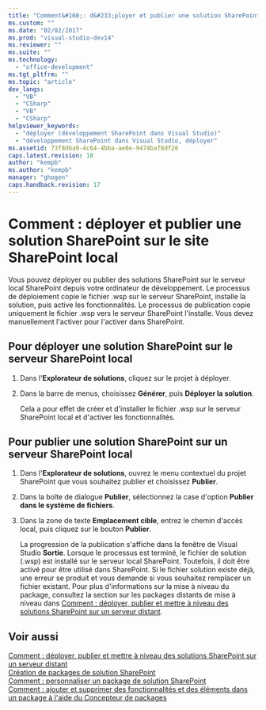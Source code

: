 ```yaml
---
title: "Comment&#160;: d&#233;ployer et publier une solution SharePoint sur le site SharePoint local"
ms.custom: ""
ms.date: "02/02/2017"
ms.prod: "visual-studio-dev14"
ms.reviewer: ""
ms.suite: ""
ms.technology: 
  - "office-development"
ms.tgt_pltfrm: ""
ms.topic: "article"
dev_langs: 
  - "VB"
  - "CSharp"
  - "VB"
  - "CSharp"
helpviewer_keywords: 
  - "déployer (développement SharePoint dans Visual Studio)"
  - "développement SharePoint dans Visual Studio, déployer"
ms.assetid: 73f8d6a9-4c64-4bba-ae0e-9474baf8df26
caps.latest.revision: 18
author: "kempb"
ms.author: "kempb"
manager: "ghogen"
caps.handback.revision: 17
---
```

# Comment&#160;: d&#233;ployer et publier une solution SharePoint sur le site SharePoint local
  Vous pouvez déployer ou publier des solutions SharePoint sur le serveur local SharePoint depuis votre ordinateur de développement.  Le processus de déploiement copie le fichier .wsp sur le serveur SharePoint, installe la solution, puis active les fonctionnalités.  Le processus de publication copie uniquement le fichier .wsp vers le serveur SharePoint l'installe.  Vous devez manuellement l'activer pour l'activer dans SharePoint.  
  
## Pour déployer une solution SharePoint sur le serveur SharePoint local  
  
1.  Dans l'**Explorateur de solutions**, cliquez sur le projet à déployer.  
  
2.  Dans la barre de menus, choisissez **Générer**, puis **Déployer la solution**.  
  
     Cela a pour effet de créer et d'installer le fichier .wsp sur le serveur SharePoint local  et d'activer les fonctionnalités.  
  
## Pour publier une solution SharePoint sur un serveur SharePoint local  
  
1.  Dans l'**Explorateur de solutions**, ouvrez le menu contextuel du projet SharePoint que vous souhaitez publier et choisissez **Publier**.  
  
2.  Dans la boîte de dialogue **Publier**, sélectionnez la case d'option **Publier dans le système de fichiers**.  
  
3.  Dans la zone de texte **Emplacement cible**, entrez le chemin d'accès local, puis cliquez sur le bouton **Publier**.  
  
     La progression de la publication s'affiche dans la fenêtre de Visual Studio **Sortie**.  Lorsque le processus est terminé, le fichier de solution \(.wsp\) est installé sur le serveur local SharePoint.  Toutefois, il doit être activé pour être utilisé dans SharePoint.  Si le fichier solution existe déjà, une erreur se produit et vous demande si vous souhaitez remplacer un fichier existant.  Pour plus d'informations sur la mise à niveau du package, consultez la section sur les packages distants de mise à niveau dans [Comment : déployer, publier et mettre à niveau des solutions SharePoint sur un serveur distant](../sharepoint/how-to-deploy-publish-and-upgrade-sharepoint-solutions-on-a-remote-server.md).  
  
## Voir aussi  
 [Comment : déployer, publier et mettre à niveau des solutions SharePoint sur un serveur distant](../sharepoint/how-to-deploy-publish-and-upgrade-sharepoint-solutions-on-a-remote-server.md)   
 [Création de packages de solution SharePoint](../sharepoint/creating-sharepoint-solution-packages.md)   
 [Comment : personnaliser un package de solution SharePoint](../sharepoint/how-to-customize-a-sharepoint-solution-package.md)   
 [Comment : ajouter et supprimer des fonctionnalités et des éléments dans un package à l'aide du Concepteur de packages](../sharepoint/how-to-add-and-remove-features-and-items-to-a-package-by-using-the-package-designer.md)  
  
  